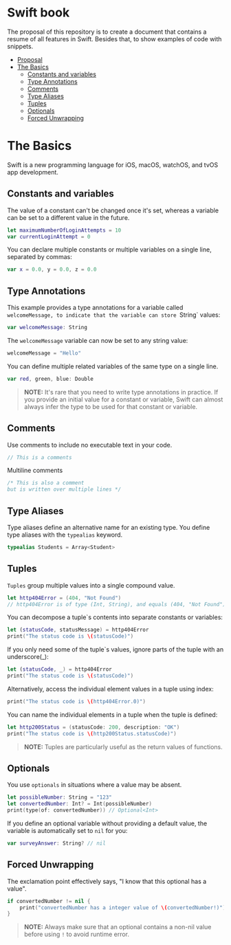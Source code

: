 # Swift book

The proposal of this repository is to create a document that contains a resume of all features in Swift. Besides that, to show examples of code with snippets.

- [Proposal](#proposal)
- [The Basics](#the-basics)
    - [Constants and variables](#constants-and-variables)
    - [Type Annotations](#type-annotations)
    - [Comments](#comments)
    - [Type Aliases](#type-aliases)
    - [Tuples](#tuples)
    - [Optionals](#optionals)
    - [Forced Unwrapping](#forced-unwrapping)


# The Basics

Swift is a new programming language for iOS, macOS, watchOS, and tvOS app development.

## Constants and variables

The value of a constant can't be changed once it's set, whereas a variable can be set to a different value in the future.

```swift
let maximumNumberOfLoginAttempts = 10
var currentLoginAttempt = 0
```

You can declare multiple constants or multiple variables on a single line, separated by commas:

```swift
var x = 0.0, y = 0.0, z = 0.0
```

## Type Annotations

This example provides a type annotations for a variable called `welcomeMessage, to indicate that the variable can store `String` values:

```swift
var welcomeMessage: String
```

The `welcomeMessage` variable can now be set to any string value:

```swift
welcomeMessage = "Hello"
```

You can define multiple related variables of the same type on a single line.

```swift
var red, green, blue: Double
```
> **NOTE:** It's rare that you need to write type annotations in practice. If you provide an initial value for a constant or variable, Swift can almost always infer the type to be used for that constant or variable.

## Comments

Use comments to include no executable text in your code.

```swift
// This is a comments
```

Multiline comments

```swift
/* This is also a comment
but is written over multiple lines */
```

## Type Aliases

Type aliases define an alternative name for an existing type. You define type aliases with the `typealias` keyword.

```swift
typealias Students = Array<Student>
```

## Tuples

`Tuples` group multiple values into a single compound value.

```swift
let http404Error = (404, "Not Found")
// http404Error is of type (Int, String), and equals (404, "Not Found")
```

You can decompose a tuple`s contents into separate constants or variables:

```swift
let (statusCode, statusMessage) = http404Error
print("The status code is \(statusCode)")
```

If you only need some of the tuple`s values, ignore parts of the tuple with an underscore(_):

```swift
let (statusCode, _) = http404Error
print("The status code is \(statusCode)")
```

Alternatively, access the individual element values in a tuple using index:

```swift
print("The status code is \(http404Error.0)")
```

You can name the individual elements in a tuple when the tuple is defined:

```swift
let http200Status = (statusCode: 200, description: "OK")
print("The status code is \(http200Status.statusCode)")
```

> **NOTE:** Tuples are particularly useful as the return values of functions.

## Optionals

You use `optionals` in situations where a value may be absent.

```swift
let possibleNumber: String = "123"
let convertedNumber: Int? = Int(possibleNumber)
print(type(of: convertedNumber)) // Optional<Int>
```

If you define an optional variable without providing a default value, the variable is automatically set to `nil` for you:

```swift
var surveyAnswer: String? // nil
```

## Forced Unwrapping

The exclamation point effectively says, "I know that this optional has a value".

```swift
if convertedNumber != nil {
    print("convertedNumber has a integer value of \(convertedNumber!)")
}
```

> **NOTE:**
Always make sure that an optional contains a non-nil value before using `!` to avoid runtime error.

